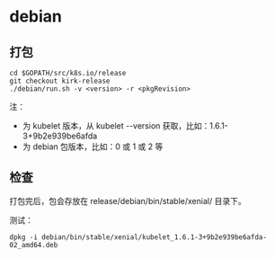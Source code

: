 # debian

## 打包

```
cd $GOPATH/src/k8s.io/release
git checkout kirk-release 
./debian/run.sh -v <version> -r <pkgRevision>
```

注：

- <version> 为 kubelet 版本，从 kubelet --version 获取，比如：1.6.1-3+9b2e939be6afda
- <pkgRevision> 为 debian 包版本，比如：0 或 1 或 2 等

## 检查

打包完后，包会存放在 release/debian/bin/stable/xenial/ 目录下。

测试：

```
dpkg -i debian/bin/stable/xenial/kubelet_1.6.1-3+9b2e939be6afda-02_amd64.deb
```
